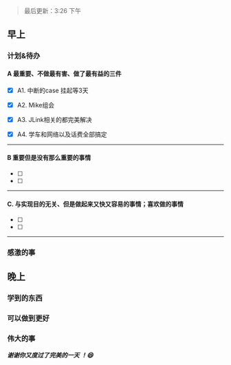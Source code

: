 > 最后更新：3:26 下午

## 早上

### 计划&待办

#### A  最重要、不做最有害、做了最有益的三件

- [x] A1. 中断的case 挂起等3天

- [x] A2. Mike组会

- [x] A3. JLink相关的都完美解决

- [x] A4. 学车和网络以及话费全部搞定



----

#### B 重要但是没有那么重要的事情

- [ ] 
- [ ] 

----

#### C. 与实现目的无关、但是做起来又快又容易的事情；喜欢做的事情

- [ ] 
- [ ] 

----

### 感激的事


## 晚上

### 学到的东西


### 可以做到更好


### 伟大的事 



***谢谢你又度过了完美的一天 ！:smile:***